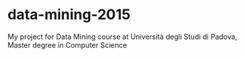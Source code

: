 # data-mining-2015
My project for Data Mining course at Università degli Studi di Padova, Master degree in Computer Science
